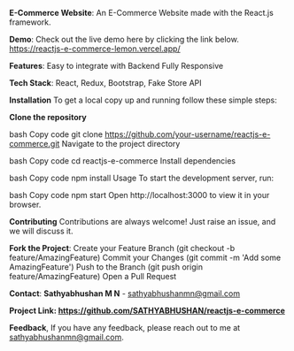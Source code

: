 **E-Commerce Website**:
An E-Commerce Website made with the React.js framework.

**Demo**:
Check out the live demo here by clicking the link below.
https://reactjs-e-commerce-lemon.vercel.app/

**Features**:
Easy to integrate with Backend
Fully Responsive

**Tech Stack**:
React,
Redux,
Bootstrap,
Fake Store API

**Installation**
To get a local copy up and running follow these simple steps:

**Clone the repository**

bash
Copy code
git clone https://github.com/your-username/reactjs-e-commerce.git
Navigate to the project directory

bash
Copy code
cd reactjs-e-commerce
Install dependencies

bash
Copy code
npm install
Usage
To start the development server, run:

bash
Copy code
npm start
Open http://localhost:3000 to view it in your browser.

**Contributing**
Contributions are always welcome! Just raise an issue, and we will discuss it.

**Fork the Project**:
Create your Feature Branch (git checkout -b feature/AmazingFeature)
Commit your Changes (git commit -m 'Add some AmazingFeature')
Push to the Branch (git push origin feature/AmazingFeature)
Open a Pull Request

**Contact**:
**Sathyabhushan M N** - sathyabhushanmn@gmail.com

**Project Link: https://github.com/SATHYABHUSHAN/reactjs-e-commerce**

**Feedback**,
If you have any feedback, please reach out to me at sathyabhushanmn@gmail.com.
